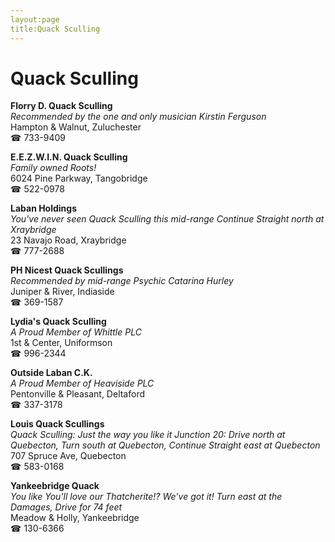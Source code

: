 ```yaml
---
layout:page
title:Quack Sculling
---
```

# Quack Sculling

**Florry D. Quack Sculling**  
_Recommended by the one and only musician Kirstin Ferguson_  
Hampton & Walnut, Zuluchester  
☎ 733-9409



**E.E.Z.W.I.N. Quack Sculling**  
_Family owned Roots!_  
6024 Pine Parkway, Tangobridge  
☎ 522-0978



**Laban Holdings**  
_You've never seen Quack Sculling this mid-range 
Continue Straight north at Xraybridge_  
23 Navajo Road, Xraybridge  
☎ 777-2688



**PH Nicest Quack Scullings**  
_Recommended by mid-range Psychic Catarina Hurley_  
Juniper & River, Indiaside  
☎ 369-1587



**Lydia's Quack Sculling**  
_A Proud Member of Whittle PLC_  
1st & Center, Uniformson  
☎ 996-2344



**Outside Laban C.K.**  
_A Proud Member of Heaviside PLC_  
Pentonville & Pleasant, Deltaford  
☎ 337-3178



**Louis Quack Scullings**  
_Quack Sculling: Just the way you like it 
Junction 20: Drive north at Quebecton, Turn south at Quebecton, Continue Straight east at Quebecton_  
707 Spruce Ave, Quebecton  
☎ 583-0168



**Yankeebridge Quack**  
_You like You'll love our Thatcherite!? We've got it! 
Turn east at the Damages, Drive for 74 feet_  
Meadow & Holly, Yankeebridge  
☎ 130-6366



